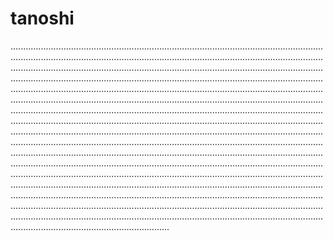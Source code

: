 # tanoshi

...........................................................................................................................................................................................................................................................................................................................................................................................................................................................................................................................................................................................................................................................................................................................................................................................................................................................................................................................................................................................................................................................................................................................................................................................................................................................................................................................................................................................................................................................................................................................................................................................................................................................................................................................................................................................................................................................................................................................................................................................................................................................................................................................................................................................................................................................